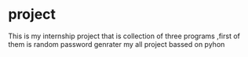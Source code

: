 # project
  This is my internship project that is collection of three programs ,first of them is random password genrater
my all project bassed on pyhon 
